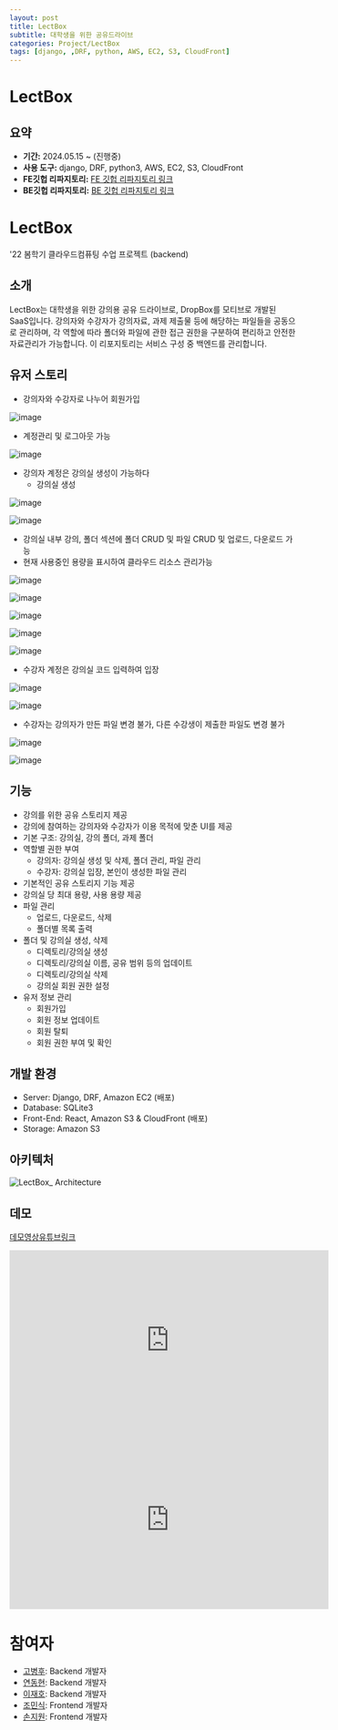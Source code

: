 ```yaml
---
layout: post
title: LectBox
subtitle: 대학생을 위한 공유드라이브
categories: Project/LectBox
tags: [django, ,DRF, python, AWS, EC2, S3, CloudFront]
---
```


# LectBox

## 요약
- **기간:** 2024.05.15 ~ (진행중)
- **사용 도구:** django, DRF, python3, AWS, EC2, S3, CloudFront
- **FE깃헙 리파지토리:** [FE 깃헙 리파지토리 링크](https://github.com/KHU-LectBox/LectBox_front)
- **BE깃헙 리파지토리:** [BE 깃헙 리파지토리 링크](https://github.com/GoByeonghu/LectBox_back)

# LectBox
'22 봄학기 클라우드컴퓨팅 수업 프로젝트 (backend)

## 소개
LectBox는 대학생을 위한 강의용 공유 드라이브로, DropBox를 모티브로 개발된 SaaS입니다. 
강의자와 수강자가 강의자료, 과제 제출물 등에 해당하는 파일들을 공동으로 관리하며, 각 역할에 따라 폴더와 파일에 관한 접근 권한을 구분하여 편리하고 안전한 자료관리가 가능합니다. 이 리포지토리는 서비스 구성 중 백엔드를 관리합니다.

## 유저 스토리

- 강의자와 수강자로 나누어 회원가입
    
![image](https://github.com/KHU-LectBox/LectBox_back/assets/92240138/9e9ad354-6f74-4429-93bd-3ccf70722bef)
  
- 계정관리 및 로그아웃 가능
     
![image](https://github.com/KHU-LectBox/LectBox_back/assets/92240138/940557d7-24eb-4633-9eca-3ef58c06a9d5)
  
- 강의자 계정은 강의실 생성이 가능하다
  - 강의실 생성
    
![image](https://github.com/KHU-LectBox/LectBox_back/assets/92240138/21821b2b-8c4f-4038-91a7-56cfb36260bb)
  
![image](https://github.com/KHU-LectBox/LectBox_back/assets/92240138/a54dc549-8588-4b23-8287-ff3f7dc3cd9e)
  
  - 강의실 내부 강의, 폴더 섹션에 폴더 CRUD 및 파일 CRUD 및 업로드, 다운로드 가능
  - 현재 사용중인 용량을 표시하여 클라우드 리소스 관리가능
    
![image](https://github.com/KHU-LectBox/LectBox_back/assets/92240138/e1148821-109d-4060-b32a-d3f40bcf6329)
  
![image](https://github.com/KHU-LectBox/LectBox_back/assets/92240138/b67f5326-a1c4-489b-b556-a2645e901d41)
  
![image](https://github.com/KHU-LectBox/LectBox_back/assets/92240138/c3f79a24-c12c-4036-913d-460d05769184)
  
![image](https://github.com/KHU-LectBox/LectBox_back/assets/92240138/4d5c6c4a-7108-4b16-89ce-ccc971b8655c)
  
![image](https://github.com/KHU-LectBox/LectBox_back/assets/92240138/1f4c96a0-a910-4aef-b674-13904edc281c)



- 수강자 계정은 강의실 코드 입력하여 입장
  
![image](https://github.com/KHU-LectBox/LectBox_back/assets/92240138/d894f8a3-4b8a-4e82-a37a-3273df709f35)
  
![image](https://github.com/KHU-LectBox/LectBox_back/assets/92240138/00059d28-0d38-4c69-a65c-a5fd3eb8f837)

- 수강자는 강의자가 만든 파일 변경 불가, 다른 수강생이 제출한 파일도 변경 불가
  
![image](https://github.com/KHU-LectBox/LectBox_back/assets/92240138/bf9357c5-48ac-4c3c-a788-a0366559c017)

![image](https://github.com/KHU-LectBox/LectBox_back/assets/92240138/80f94ce5-f31d-4a58-92b6-2162efd61d9d)


## 기능
- 강의를 위한 공유 스토리지 제공
- 강의에 참여하는 강의자와 수강자가 이용 목적에 맞춘 UI를 제공
- 기본 구조: 강의실, 강의 폴더, 과제 폴더
- 역할별 권한 부여
  - 강의자: 강의실 생성 및 삭제, 폴더 관리, 파일 관리
  - 수강자: 강의실 입장, 본인이 생성한 파일 관리
- 기본적인 공유 스토리지 기능 제공
- 강의실 당 최대 용량, 사용 용량 제공
- 파일 관리
  - 업로드, 다운로드, 삭제
  - 폴더별 목록 출력
- 폴더 및 강의실 생성, 삭제
  - 디렉토리/강의실 생성
  - 디렉토리/강의실 이름, 공유 범위 등의 업데이트
  - 디렉토리/강의실 삭제
  - 강의실 회원 권한 설정
- 유저 정보 관리
  - 회원가입
  - 회원 정보 업데이트
  - 회원 탈퇴
  - 회원 권한 부여 및 확인
  
## 개발 환경
- Server: Django, DRF, Amazon EC2 (배포)
- Database: SQLite3
- Front-End: React, Amazon S3 & CloudFront (배포)
- Storage: Amazon S3


## 아키텍처
![LectBox_ Architecture](https://github.com/KHU-LectBox/LectBox_back/assets/92240138/cd8db5e6-0304-44cb-b12d-661c9208ba73)


## 데모

[데모영상유튜브링크](https://youtu.be/aDn9ul5CLJE)

<iframe width="560" height="315" src="https://www.youtube.com/embed/aDn9ul5CLJE?si=X0Q7yYaWVrgXF4Yd" title="YouTube video player" frameborder="0" allow="accelerometer; autoplay; clipboard-write; encrypted-media; gyroscope; picture-in-picture; web-share" referrerpolicy="strict-origin-when-cross-origin" allowfullscreen></iframe>


<iframe width="560" height="315" src="https://www.youtube.com/embed/aDn9ul5CLJE?si=X0Q7yYaWVrgXF4Yd" frameborder="0" allowfullscreen></iframe>


# 참여자
- [고병후](https://github.com/GoByeonghu): Backend 개발자
- [연동현](https://github.com/OUYA77): Backend 개발자
- [이재호](https://github.com/JH-LEE-KR): Backend 개발자
- [조민식](https://github.com/mongsik98): Frontend 개발자
- [손지원](https://github.com/jiwonsoong): Frontend 개발자
